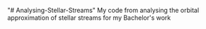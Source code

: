 "# Analysing-Stellar-Streams" 
My code from analysing the orbital approximation of stellar streams for my Bachelor's work
